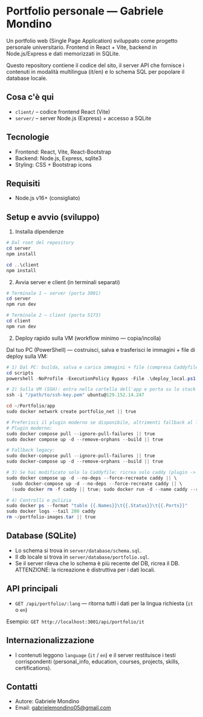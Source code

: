 # Portfolio personale — Gabriele Mondino

Un portfolio web (Single Page Application) sviluppato come progetto personale universitario. Frontend in React + Vite, backend in Node.js/Express e dati memorizzati in SQLite.

Questo repository contiene il codice del sito, il server API che fornisce i contenuti in modalità multilingua (it/en) e lo schema SQL per popolare il database locale.

## Cosa c'è qui
- `client/` – codice frontend React (Vite)
- `server/` – server Node.js (Express) + accesso a SQLite

## Tecnologie
- Frontend: React, Vite, React-Bootstrap
- Backend: Node.js, Express, sqlite3
- Styling: CSS + Bootstrap icons

## Requisiti
- Node.js v16+ (consigliato)

## Setup e avvio (sviluppo)

1) Installa dipendenze

```powershell
# Dal root del repository
cd server
npm install

cd ..\client
npm install
```

2) Avvia server e client (in terminali separati)

```powershell
# Terminale 1 — server (porta 3001)
cd server
npm run dev

# Terminale 2 — client (porta 5173)
cd client
npm run dev
```

2) Deploy rapido sulla VM (workflow minimo — copia/incolla)

Dal tuo PC (PowerShell) — costruisci, salva e trasferisci le immagini + file di deploy sulla VM:

```powershell
# 1) Dal PC: builda, salva e carica immagini + file (compresa Caddyfile)
cd scripts
powershell -NoProfile -ExecutionPolicy Bypass -File .\deploy_local.ps1

# 2) Sulla VM (SSH): entra nella cartella dell'app e porta su lo stack
ssh -i "/path/to/ssh-key.pem" ubuntu@129.152.14.247

cd ~/Portfolio/app
sudo docker network create portfolio_net || true

# Preferisci il plugin moderno se disponibile, altrimenti fallback al legacy
# Plugin moderno:
sudo docker compose pull --ignore-pull-failures || true
sudo docker compose up -d --remove-orphans --build || true

# Fallback legacy:
sudo docker-compose pull --ignore-pull-failures || true
sudo docker-compose up -d --remove-orphans --build || true

# 3) Se hai modificato solo la Caddyfile: ricrea solo caddy (plugin -> legacy -> run)
sudo docker compose up -d --no-deps --force-recreate caddy || \
  sudo docker-compose up -d --no-deps --force-recreate caddy || \
  (sudo docker rm -f caddy || true; sudo docker run -d --name caddy --restart unless-stopped --network portfolio_net -p 80:80 -p 443:443 -v ~/Portfolio/app/Caddyfile:/etc/caddy/Caddyfile:ro -v caddy_data:/data -v caddy_config:/config caddy:2)

# 4) Controlli e pulizia
sudo docker ps --format "table {{.Names}}\t{{.Status}}\t{{.Ports}}"
sudo docker logs --tail 200 caddy
rm ~/portfolio-images.tar || true
```

## Database (SQLite)
- Lo schema si trova in `server/database/schema.sql`.
- Il db locale si trova in `server/database/portfolio.sql`.
- Se il server rileva che lo schema è più recente del DB, ricrea il DB. ATTENZIONE: la ricreazione è distruttiva per i dati locali.

## API principali
- `GET /api/portfolio/:lang` — ritorna tutti i dati per la lingua richiesta (`it` o `en`)

Esempio: `GET http://localhost:3001/api/portfolio/it`

## Internazionalizzazione
- I contenuti leggono `language` (`it` / `en`) e il server restituisce i testi corrispondenti (personal_info, education, courses, projects, skills, certifications).

## Contatti
- Autore: Gabriele Mondino
- Email: gabrielemondino05@gmail.com
